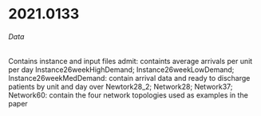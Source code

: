 # 2021.0133
###### Data
Contains instance and input files
admit: containts average arrivals per unit per day
Instance26weekHighDemand; Instance26weekLowDemand; Instance26weekMedDemand: contain arrival data and ready to discharge patients by unit and day over
Newtork28_2; Network28; Network37; Network60: contain the four network topologies used as examples in the paper
